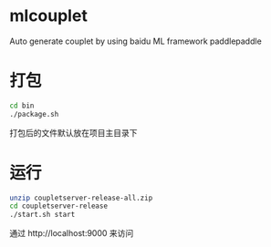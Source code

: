 # mlcouplet

Auto generate couplet by using baidu ML framework paddlepaddle

# 打包

``` bash
cd bin
./package.sh
```

打包后的文件默认放在项目主目录下

# 运行

``` bash
unzip coupletserver-release-all.zip
cd coupletserver-release
./start.sh start
```

通过 http://localhost:9000 来访问
